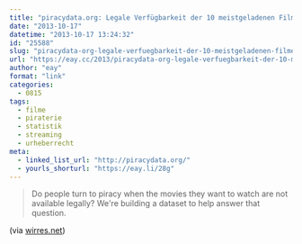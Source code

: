 ```yaml
---
title: "piracydata.org: Legale Verfügbarkeit der 10 meistgeladenen Filme der letzten Woche"
date: "2013-10-17"
datetime: "2013-10-17 13:24:32"
id: "25588"
slug: "piracydata-org-legale-verfuegbarkeit-der-10-meistgeladenen-filme-der-letzten-woche"
url: "https://eay.cc/2013/piracydata-org-legale-verfuegbarkeit-der-10-meistgeladenen-filme-der-letzten-woche/"
author: "eay"
format: "link"
categories:
  - 0815
tags:
  - filme
  - piraterie
  - statistik
  - streaming
  - urheberrecht
meta:
  - linked_list_url: "http://piracydata.org/"
  - yourls_shorturl: "https://eay.li/28g"
---
```


> Do people turn to piracy when the movies they want to watch are not available legally? We're building a dataset to help answer that question.

(via [wirres.net](http://wirres.net/article/articleview/6941/1/6/#link-7337))
